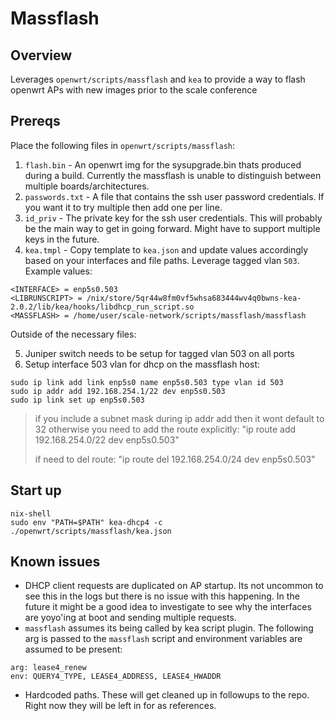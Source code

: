 # Massflash

## Overview

Leverages `openwrt/scripts/massflash` and `kea` to provide a way to flash openwrt APs with new images prior to the scale conference

## Prereqs

Place the following files in `openwrt/scripts/massflash`:

1. `flash.bin` - An openwrt img for the sysupgrade.bin thats produced during a build. Currently the massflash is unable to distinguish
   between multiple boards/architectures. 
2. `passwords.txt` - A file that contains the ssh user password credentials. If you want it to try multiple then add one per line.
3. `id_priv` - The private key for the ssh user credentials. This will probably be the main way to get in going forward. Might have to
   support multiple keys in the future.
4. `kea.tmpl` - Copy template to `kea.json` and update values accordingly based on your interfaces and file paths. Leverage tagged vlan `503`. Example values:

```
<INTERFACE> = enp5s0.503
<LIBRUNSCRIPT> = /nix/store/5qr44w8fm0vf5whsa683444wv4q0bwns-kea-2.0.2/lib/kea/hooks/libdhcp_run_script.so
<MASSFLASH> = /home/user/scale-network/scripts/massflash/massflash
```

Outside of the necessary files:

5. Juniper switch needs to be setup for tagged vlan 503 on all ports
6. Setup interface 503 vlan for dhcp on the massflash host:

```
sudo ip link add link enp5s0 name enp5s0.503 type vlan id 503
sudo ip addr add 192.168.254.1/22 dev enp5s0.503
sudo ip link set up enp5s0.503
```
> if you include a subnet mask during ip addr add then it wont default to 32
> otherwise you need to add the route explicitly:
> "ip route add 192.168.254.0/22 dev enp5s0.503"
> 
> if need to del route: "ip route del 192.168.254.0/24 dev enp5s0.503"

## Start up

```
nix-shell
sudo env "PATH=$PATH" kea-dhcp4 -c ./openwrt/scripts/massflash/kea.json
```

## Known issues

- DHCP client requests are duplicated on AP startup. Its not uncommon to see this in the logs but there is no issue with this happening.
  In the future it might be a good idea to investigate to see why the interfaces are yoyo'ing at boot and sending multiple requests.
- `massflash` assumes its being called by kea script plugin. The following arg is passed to the `massflash` script and environment variables
  are assumed to be present:

```
arg: lease4_renew
env: QUERY4_TYPE, LEASE4_ADDRESS, LEASE4_HWADDR
```

- Hardcoded paths. These will get cleaned up in followups to the repo. Right now they will be left in for as references.
